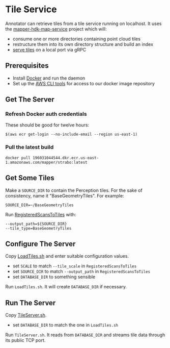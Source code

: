 # Tile Service

Annotator can retrieve tiles from a tile service running on localhost. It uses the [mapper-hdk-map-service](https://github.com/Signafy/mapper-hdk-map-service/) project which will:
 - consume one or more directories containing point cloud tiles
 - restructure them into its own directory structure and build an index
 - [serve tiles](https://github.com/Signafy/mapper-models/blob/master/src/main/proto/TileService.proto) on a local port via gRPC

## Prerequisites

- Install [Docker](https://www.docker.com/products/docker) and run the daemon
- Set up the [AWS CLI tools](https://docs.google.com/document/d/1x7yNMfRnDBJQt2FqrkDZyUa8a6w7KhgdqshYg4Au0sc/edit#) for access to our docker image repository

## Get The Server

### Refresh Docker auth credentials
These should be good for twelve hours:

    $(aws ecr get-login --no-include-email --region us-east-1)

### Pull the latest build

	docker pull 196031044544.dkr.ecr.us-east-1.amazonaws.com/mapper/strabo:latest

## Get Some Tiles
Make a `SOURCE_DIR` to contain the Perception tiles. For the sake of consistency, name it "BaseGeometryTiles". For example:

	SOURCE_DIR=~/BaseGeometryTiles

Run [RegisteredScansToTiles](https://github.com/Signafy/Perception/tree/develop/apps/Core/RegisteredScansToTiles) with:

	--output_path=${SOURCE_DIR}
	--tile_type=BaseGeometryTiles

## Configure The Server
Copy [LoadTiles.sh](https://github.com/Signafy/mapper-hdk-map-service/blob/master/bin/LoadTiles.sh) and enter suitable configuration values.

 - set `SCALE` to match `--tile_scale` in `RegisteredScansToTiles`
 - set `SOURCE_DIR` to match `--output_path` in `RegisteredScansToTiles`
 - set `DATABASE_DIR` to something sensible

Run `LoadTiles.sh`. It will create `DATABASE_DIR` if necessary.

## Run The Server
Copy [TileServer.sh](https://github.com/Signafy/mapper-hdk-map-service/blob/master/bin/TileServer.sh).

 - set `DATABASE_DIR` to match the one in `LoadTiles.sh`

Run `TileServer.sh`. It reads from `DATABASE_DIR` and streams tile data through its public TCP port.
